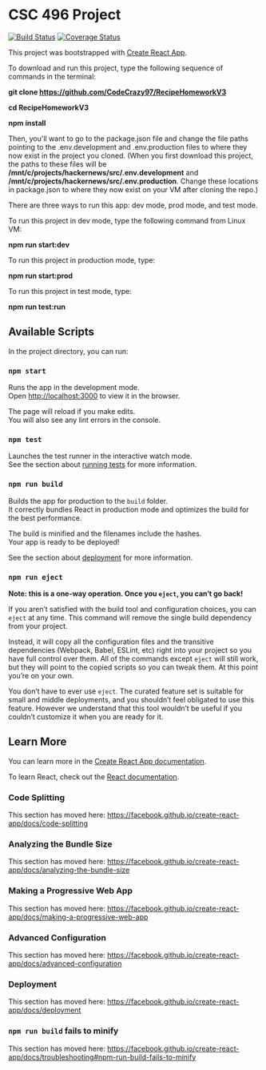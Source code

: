 # CSC 496 Project

[![Build Status](https://travis-ci.com/CodeCrazy97/RecipeHomeworkV3.svg?branch=master)](https://travis-ci.com/CodeCrazy97/RecipeHomeworkV3)
[![Coverage Status](https://coveralls.io/repos/github/CodeCrazy97/RecipeHomeworkV3/badge.svg?branch=master)](https://coveralls.io/github/CodeCrazy97/RecipeHomeworkV3?branch=master)

This project was bootstrapped with [Create React App](https://github.com/facebook/create-react-app).

To download and run this project, type the following sequence of commands in the terminal:

**git clone https://github.com/CodeCrazy97/RecipeHomeworkV3**

**cd RecipeHomeworkV3**

**npm install**


Then, you'll want to go to the package.json file and change the file paths pointing to the .env.development and .env.production files to where they now exist in the project you cloned. (When you first download this project, the paths to these files will be **/mnt/c/projects/hackernews/src/.env.development** and **/mnt/c/projects/hackernews/src/.env.production**. Change these locations in package.json to where they now exist on your VM after cloning the repo.)


There are three ways to run this app: dev mode, prod mode, and test mode. 


To run this project in dev mode, type the following command from Linux VM:

**npm run start:dev**


To run this project in production mode, type:

**npm run start:prod**


To run this project in test mode, type:

**npm run test:run**


## Available Scripts

In the project directory, you can run:

### `npm start`

Runs the app in the development mode.<br />
Open [http://localhost:3000](http://localhost:3000) to view it in the browser.

The page will reload if you make edits.<br />
You will also see any lint errors in the console.

### `npm test`

Launches the test runner in the interactive watch mode.<br />
See the section about [running tests](https://facebook.github.io/create-react-app/docs/running-tests) for more information.

### `npm run build`

Builds the app for production to the `build` folder.<br />
It correctly bundles React in production mode and optimizes the build for the best performance.

The build is minified and the filenames include the hashes.<br />
Your app is ready to be deployed!

See the section about [deployment](https://facebook.github.io/create-react-app/docs/deployment) for more information.

### `npm run eject`

**Note: this is a one-way operation. Once you `eject`, you can’t go back!**

If you aren’t satisfied with the build tool and configuration choices, you can `eject` at any time. This command will remove the single build dependency from your project.

Instead, it will copy all the configuration files and the transitive dependencies (Webpack, Babel, ESLint, etc) right into your project so you have full control over them. All of the commands except `eject` will still work, but they will point to the copied scripts so you can tweak them. At this point you’re on your own.

You don’t have to ever use `eject`. The curated feature set is suitable for small and middle deployments, and you shouldn’t feel obligated to use this feature. However we understand that this tool wouldn’t be useful if you couldn’t customize it when you are ready for it.

## Learn More

You can learn more in the [Create React App documentation](https://facebook.github.io/create-react-app/docs/getting-started).

To learn React, check out the [React documentation](https://reactjs.org/).

### Code Splitting

This section has moved here: https://facebook.github.io/create-react-app/docs/code-splitting

### Analyzing the Bundle Size

This section has moved here: https://facebook.github.io/create-react-app/docs/analyzing-the-bundle-size

### Making a Progressive Web App

This section has moved here: https://facebook.github.io/create-react-app/docs/making-a-progressive-web-app

### Advanced Configuration

This section has moved here: https://facebook.github.io/create-react-app/docs/advanced-configuration

### Deployment

This section has moved here: https://facebook.github.io/create-react-app/docs/deployment

### `npm run build` fails to minify

This section has moved here: https://facebook.github.io/create-react-app/docs/troubleshooting#npm-run-build-fails-to-minify
